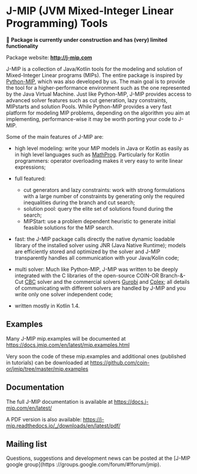 # J-MIP (JVM Mixed-Integer Linear Programming) Tools

🛑 **Package is currently under construction and has (very) limited functionality**

Package website: **http://j-mip.com**

J-MIP is a collection of Java/Kotlin tools for the modeling and solution
of Mixed-Integer Linear programs (MIPs). The entire package is inspired by
[Python-MIP](https://github.com/coin-or/python-mip), which was also developed
by us. The main goal is to provide the tool for a higher-performance 
environment such as the one represented by the Java Virtual Machine. Just like
Python-MIP, J-MIP provides access to advanced solver features such as cut generation,
lazy constraints, MIPstarts and solution Pools. While Python-MIP provides a very
fast platform for modeling MIP problems, depending on the algorithm you aim
at implementing, performance-wise it may be worth porting your code to J-MIP.

Some of the main features of J-MIP are:

* high level modeling: write your MIP models in Java or Kotlin as easily as in
  high level languages such as
  [MathProg](https://en.wikibooks.org/wiki/GLPK/GMPL_(MathProg)). Particularly
  for Kotlin programmers: operator overloading makes it very easy to write linear
  expressions;

* full featured:
    - cut generators and lazy constraints: work with strong formulations with a
    large number of constraints by generating only the required inequalities
    during the branch and cut search;
    - solution pool: query the elite set of solutions found during the search;
    - MIPStart: use a problem dependent heuristic to generate initial feasible
    solutions for the MIP search.

* fast: the J-MIP package calls directly the native dynamic loadable library of 
  the installed solver using JNR (Java Native Runtime); models are efficiently 
  stored and optimized by the solver and J-MIP transparently handles all 
  communication with your Java/Kolin code;

* multi solver: Much like Python-MIP, J-MIP was written to be deeply integrated 
  with the C libraries of the open-source COIN-OR Branch-&-Cut
  [CBC](https://projects.coin-or.org/Cbc) solver and the commercial solvers
  [Gurobi](http://www.gurobi.com/) and [Cplex](http://www.cplex.com/); 
  all details of communicating with different solvers are handled by J-MIP and 
  you write only one solver independent code;

* written mostly in Kotlin 1.4.

## Examples

Many J-MIP mip.examples will be documented at https://docs.jmip.com/en/latest/mip.examples.html 

Very soon the code of these mip.examples and additional ones (published in tutorials) can be downloaded at https://github.com/coin-or/jmip/tree/master/mip.examples

## Documentation
 
The full J-MIP documentation is available at
https://docs.j-mip.com/en/latest/

A PDF version is also available:
https://j-mip.readthedocs.io/_/downloads/en/latest/pdf/

## Mailing list

Questions, suggestions and development news can be posted at the [J-MIP google group](https
://groups.google.com/forum/#!forum/jmip).

